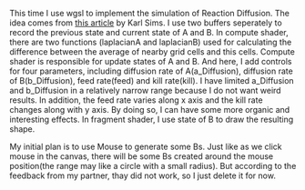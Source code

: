 This time I use wgsl to implement the simulation of Reaction Diffusion. The idea comes from [this article](https://karlsims.com/rd.html) by Karl Sims. I use two buffers seperately to record the previous state and current state of A and B. In compute shader, there are two functions (laplacianA and laplacianB) used for calculating the difference between the average of nearby grid cells and this cells. Compute shader is responsible for update states of A and B. And here, I add controls for four parameters, including diffusion rate of A(a_Diffusion), diffusion rate of B(b_Diffusion), feed rate(feed) and kill rate(kill). I have limited a_Diffusion and b_Diffusion in a relatively narrow range because I do not want weird results. In addition, the feed rate varies along x axis and the kill rate changes along with y axis. By doing so, I can have some more organic and interesting effects. In fragment shader, I use state of B to draw the resulting shape.

My initial plan is to use Mouse to generate some Bs. Just like as we click mouse in the canvas, there will be some Bs created around the mouse position(the range may like a circle with a small radius). But according to the feedback from my partner, thay did not work, so I just delete it for now.
